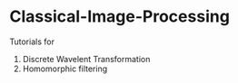 # Classical-Image-Processing
Tutorials for
1. Discrete Wavelent Transformation
2. Homomorphic filtering
